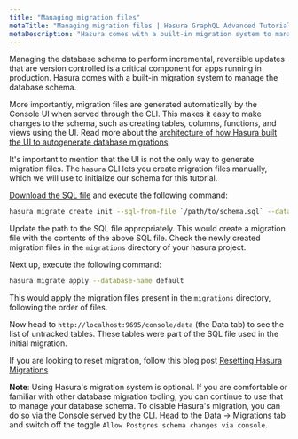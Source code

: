 ```yaml
---
title: "Managing migration files"
metaTitle: "Managing migration files | Hasura GraphQL Advanced Tutorial"
metaDescription: "Hasura comes with a built-in migration system to manage the database schema. Managing the database schema to perform incremental, reversible updates that are version controlled is a critical component for apps running in production."
---
```


Managing the database schema to perform incremental, reversible updates that are version controlled is a critical component for apps running in production. Hasura comes with a built-in migration system to manage the database schema.

More importantly, migration files are generated automatically by the Console UI when served through the CLI. This makes it easy to make changes to the schema, such as creating tables, columns, functions, and views using the UI. Read more about the [architecture of how Hasura built the UI to autogenerate database migrations](https://hasura.io/blog/building-a-ui-for-postgresql-database-migrations/).

It's important to mention that the UI is not the only way to generate migration files. The `hasura` CLI lets you create migration files manually, which we will use to initialize our schema for this tutorial.

[Download the SQL file](https://raw.githubusercontent.com/hasura/learn-graphql/master/tutorials/backend/hasura-advanced/sql/slack-schema.sql) and execute the following command:

```bash
hasura migrate create init --sql-from-file `/path/to/schema.sql` --database-name default
```

Update the path to the SQL file appropriately. This would create a migration file with the contents of the above SQL file. Check the newly created migration files in the `migrations` directory of your hasura project.

Next up, execute the following command:

```bash
hasura migrate apply --database-name default
```

This would apply the migration files present in the `migrations` directory, following the order of files.

Now head to `http://localhost:9695/console/data` (the Data tab) to see the list of untracked tables. These tables were part of the SQL file used in the initial migration.

If you are looking to reset migration, follow this blog post [Resetting Hasura Migrations](https://hasura.io/blog/resetting-hasura-migrations/)

**Note**: Using Hasura's migration system is optional. If you are comfortable or familiar with other database migration tooling, you can continue to use that to manage your database schema. To disable Hasura's migration, you can do so via the Console served by the CLI. Head to the Data -> Migrations tab and switch off the toggle `Allow Postgres schema changes via console`.
